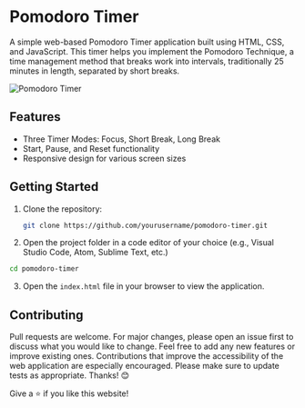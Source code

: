 # Pomodoro Timer

A simple web-based Pomodoro Timer application built using HTML, CSS, and JavaScript. This timer helps you implement the Pomodoro Technique, a time management method that breaks work into intervals, traditionally 25 minutes in length, separated by short breaks.

![Pomodoro Timer](https://github.com/ShoaibDev69/Pomodoro-Timer/assets/124503086/ecf6f986-514e-4f29-82f0-acab123de8bb)

## Features

- Three Timer Modes: Focus, Short Break, Long Break
- Start, Pause, and Reset functionality
- Responsive design for various screen sizes

## Getting Started

1. Clone the repository:

   ```bash
   git clone https://github.com/yourusername/pomodoro-timer.git
   ```

2. Open the project folder in a code editor of your choice (e.g., Visual Studio Code, Atom, Sublime Text, etc.)

```bash
cd pomodoro-timer
```

3. Open the `index.html` file in your browser to view the application.

## Contributing

Pull requests are welcome. For major changes, please open an issue first to discuss what you would like to change. Feel free to add any new features or improve existing ones. Contributions that improve the accessibility of the web application are especially encouraged. Please make sure to update tests as appropriate. Thanks! 😊 

Give a ⭐ if you like this website!